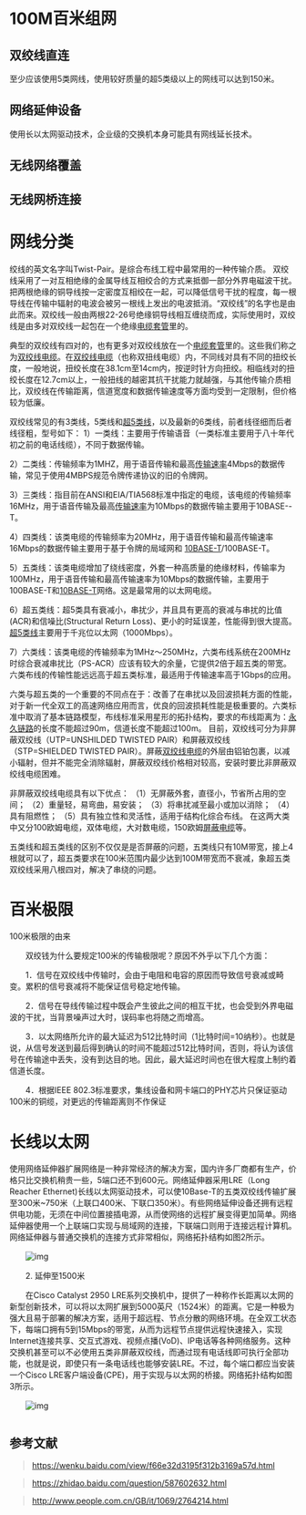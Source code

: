 # 100M百米组网

## 双绞线直连

至少应该使用5类网线，使用较好质量的超5类级以上的网线可以达到150米。

## 网络延伸设备

使用长以太网驱动技术，企业级的交换机本身可能具有网线延长技术。

## 无线网络覆盖

## 无线网桥连接

# 网线分类

绞线的英文名字叫Twist-Pair。是综合布线工程中最常用的一种传输介质。 双绞线采用了一对互相绝缘的金属导线互相绞合的方式来抵御一部分外界电磁波干扰。把两根绝缘的铜导线按一定密度互相绞在一起，可以降低信号干扰的程度，每一根导线在传输中辐射的电波会被另一根线上发出的电波抵消。“双绞线”的名字也是由此而来。双绞线一般由两根22-26号绝缘铜导线相互缠绕而成，实际使用时，双绞线是由多对双绞线一起包在一个绝缘[电缆套管](https://www.baidu.com/s?wd=%E7%94%B5%E7%BC%86%E5%A5%97%E7%AE%A1&tn=SE_PcZhidaonwhc_ngpagmjz&rsv_dl=gh_pc_zhidao)里的。

典型的双绞线有四对的，也有更多对双绞线放在一个[电缆套管](https://www.baidu.com/s?wd=%E7%94%B5%E7%BC%86%E5%A5%97%E7%AE%A1&tn=SE_PcZhidaonwhc_ngpagmjz&rsv_dl=gh_pc_zhidao)里的。这些我们称之为[双绞线电缆](https://www.baidu.com/s?wd=%E5%8F%8C%E7%BB%9E%E7%BA%BF%E7%94%B5%E7%BC%86&tn=SE_PcZhidaonwhc_ngpagmjz&rsv_dl=gh_pc_zhidao)。在[双绞线电缆](https://www.baidu.com/s?wd=%E5%8F%8C%E7%BB%9E%E7%BA%BF%E7%94%B5%E7%BC%86&tn=SE_PcZhidaonwhc_ngpagmjz&rsv_dl=gh_pc_zhidao)（也称双扭线电缆）内，不同线对具有不同的扭绞长度，一般地说，扭绞长度在38.1cm至14cm内，按逆时针方向扭绞。相临线对的扭绞长度在12.7cm以上，一般扭线的越密其抗干扰能力就越强，与其他传输介质相比，双绞线在传输距离，信道宽度和数据传输速度等方面均受到一定限制，但价格较为低廉。 

双绞线常见的有3类线，5类线和[超5类线](https://www.baidu.com/s?wd=%E8%B6%855%E7%B1%BB%E7%BA%BF&tn=SE_PcZhidaonwhc_ngpagmjz&rsv_dl=gh_pc_zhidao)，以及最新的6类线，前者线径细而后者线径粗，型号如下： 1）一类线：主要用于传输语音（一类标准主要用于八十年代初之前的电话线缆），不同于数据传输。 

2）二类线：传输频率为1MHZ，用于语音传输和最高[传输速率](https://www.baidu.com/s?wd=%E4%BC%A0%E8%BE%93%E9%80%9F%E7%8E%87&tn=SE_PcZhidaonwhc_ngpagmjz&rsv_dl=gh_pc_zhidao)4Mbps的数据传输，常见于使用4MBPS规范令牌传递协议的旧的令牌网。

 3）三类线：指目前在ANSI和EIA/TIA568标准中指定的电缆，该电缆的传输频率16MHz，用于语音传输及最高[传输速率](https://www.baidu.com/s?wd=%E4%BC%A0%E8%BE%93%E9%80%9F%E7%8E%87&tn=SE_PcZhidaonwhc_ngpagmjz&rsv_dl=gh_pc_zhidao)为10Mbps的数据传输主要用于10BASE--T。 

4）四类线：该类电缆的传输频率为20MHz，用于语音传输和最高传输速率16Mbps的数据传输主要用于基于令牌的局域网和 [10BASE-T](https://www.baidu.com/s?wd=10BASE-T&tn=SE_PcZhidaonwhc_ngpagmjz&rsv_dl=gh_pc_zhidao)/100BASE-T。 

5）五类线：该类电缆增加了绕线密度，外套一种高质量的绝缘材料，传输率为100MHz，用于语音传输和最高传输速率为10Mbps的数据传输，主要用于100BASE-T和[10BASE-T](https://www.baidu.com/s?wd=10BASE-T&tn=SE_PcZhidaonwhc_ngpagmjz&rsv_dl=gh_pc_zhidao)网络。这是最常用的以太网电缆。

 6）超五类线：超5类具有衰减小，串扰少，并且具有更高的衰减与串扰的比值(ACR)和信噪比(Structural Return Loss)、更小的时延误差，性能得到很大提高。[超5类线](https://www.baidu.com/s?wd=%E8%B6%855%E7%B1%BB%E7%BA%BF&tn=SE_PcZhidaonwhc_ngpagmjz&rsv_dl=gh_pc_zhidao)主要用于千兆位以太网（1000Mbps）。

 7）六类线：该类电缆的传输频率为1MHz～250MHz，六类布线系统在200MHz时综合衰减串扰比（PS-ACR）应该有较大的余量，它提供2倍于超五类的带宽。六类布线的传输性能远远高于超五类标准，最适用于传输速率高于1Gbps的应用。

六类与超五类的一个重要的不同点在于：改善了在串扰以及回波损耗方面的性能，对于新一代全双工的高速网络应用而言，优良的回波损耗性能是极重要的。六类标准中取消了基本链路模型，布线标准采用星形的拓扑结构，要求的布线距离为：[永久链路](https://www.baidu.com/s?wd=%E6%B0%B8%E4%B9%85%E9%93%BE%E8%B7%AF&tn=SE_PcZhidaonwhc_ngpagmjz&rsv_dl=gh_pc_zhidao)的长度不能超过90m，信道长度不能超过100m。 目前，双绞线可分为非屏蔽双绞线（UTP=UNSHILDED TWISTED PAIR）和屏蔽双绞线（STP=SHIELDED TWISTED PAIR）。屏蔽[双绞线电缆](https://www.baidu.com/s?wd=%E5%8F%8C%E7%BB%9E%E7%BA%BF%E7%94%B5%E7%BC%86&tn=SE_PcZhidaonwhc_ngpagmjz&rsv_dl=gh_pc_zhidao)的外层由铝铂包裹，以减小辐射，但并不能完全消除辐射，屏蔽双绞线价格相对较高，安装时要比非屏蔽双绞线电缆困难。

非屏蔽双绞线电缆具有以下优点： （1）无屏蔽外套，直径小，节省所占用的空间； （2）重量轻，易弯曲，易安装； （3）将串扰减至最小或加以消除； （4）具有阻燃性； （5）具有独立性和灵活性，适用于结构化综合布线。 在这两大类中又分100欧姆电缆，双体电缆，大对数电缆，150欧姆[屏蔽电缆](https://www.baidu.com/s?wd=%E5%B1%8F%E8%94%BD%E7%94%B5%E7%BC%86&tn=SE_PcZhidaonwhc_ngpagmjz&rsv_dl=gh_pc_zhidao)等。 

五类线和超五类线的区别不仅仅是是否屏蔽的问题，五类线只有10M带宽，接上4根就可以了，超五类要求在100米范围内最少达到100M带宽而不衰减，象超五类双绞线采用八根四对，解决了串绕的问题。

# 百米极限

  100米极限的由来

　　双绞钱为什么要规定100米的传输极限呢？原因不外乎以下几个方面：

　　1．信号在双绞线中传输时，会由于电阻和电容的原因而导致信号衰减或畸变。累积的信号衰减将不能保证信号稳定地传输。

　　2．信号在导线传输过程中既会产生彼此之间的相互干扰，也会受到外界电磁波的干扰，当背景噪声过大时，误码率也将随之而增高。

　　3．以太网络所允许的最大延迟为512比特时间（1比特时间=10纳秒）。也就是说，从信号发送到最后得到确认的时间不能超过512比特时间，否则，将认为该信号在传输途中丢失，没有到达目的地。因此，最大延迟时间也在很大程度上制约着信道长度。

　　4．根据IEEE 802.3标准要求，集线设备和网卡端口的PHY芯片只保证驱动100米的铜缆，对更远的传输距离则不作保证  

# 长线以太网

  使用网络延伸器扩展网络是一种非常经济的解决方案，国内许多厂商都有生产，价格只比交换机稍贵一些，5端口还不到600元。网络延伸器采用LRE（Long Reacher Ethernet)长线以太网驱动技术，可以使10Base-T的五类双绞线传输扩展至300米~750米（上联口400米、下联口350米）。有些网络延伸设备还拥有远程供电功能，无须在中间位置接插电源，从而使网络的远程扩展变得更加简单。网络延伸器使用一个上联端口实现与局域网的连接，下联端口则用于连接远程计算机。网络延伸器与普通交换机的连接方式非常相似，网络拓扑结构如图2所示。

　　![img](http://www.people.com.cn/mediafile/200409/06/F2004090613461600000.bmp)

　　2. 延伸至1500米

　　在Cisco Catalyst 2950 LRE系列交换机中，提供了一种称作长距离以太网的新型创新技术，可以将以太网扩展到5000英尺（1524米）的距离。它是一种极为强大且易于部署的解决方案，适用于超远程、节点分散的网络环境。在全双工状态下，每端口拥有5到15Mbps的带宽，从而为远程节点提供远程快速接入，实现Internet连接共享、交互式游戏、视频点播(VoD)、IP电话等各种网络服务。这种交换机甚至可以不必使用五类非屏蔽双绞线，而通过现有电话线即可执行全部功能，也就是说，即使只有一条电话线也能够安装LRE。不过，每个端口都应当安装一个Cisco LRE客户端设备(CPE)，用于实现与以太网的桥接。网络拓扑结构如图3所示。

　　![img](http://www.people.com.cn/mediafile/200409/06/F2004090613462400000.bmp)
  

# 

## 参考文献

> https://wenku.baidu.com/view/f66e32d3195f312b3169a57d.html

> https://zhidao.baidu.com/question/587602632.html

> http://www.people.com.cn/GB/it/1069/2764214.html